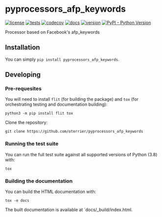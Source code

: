 # pyprocessors_afp_keywords

[![license](https://img.shields.io/github/license/oterrier/pyprocessors_afp_keywords)](https://github.com/oterrier/pyprocessors_afp_keywords/blob/master/LICENSE)
[![tests](https://github.com/oterrier/pyprocessors_afp_keywords/workflows/tests/badge.svg)](https://github.com/oterrier/pyprocessors_afp_keywords/actions?query=workflow%3Atests)
[![codecov](https://img.shields.io/codecov/c/github/oterrier/pyprocessors_afp_keywords)](https://codecov.io/gh/oterrier/pyprocessors_afp_keywords)
[![docs](https://img.shields.io/readthedocs/pyprocessors_afp_keywords)](https://pyprocessors_afp_keywords.readthedocs.io)
[![version](https://img.shields.io/pypi/v/pyprocessors_afp_keywords)](https://pypi.org/project/pyprocessors_afp_keywords/)
[![PyPI - Python Version](https://img.shields.io/pypi/pyversions/pyprocessors_afp_keywords)](https://pypi.org/project/pyprocessors_afp_keywords/)

Processor based on Facebook's afp_keywords

## Installation

You can simply `pip install pyprocessors_afp_keywords`.

## Developing

### Pre-requesites

You will need to install `flit` (for building the package) and `tox` (for orchestrating testing and documentation building):

```
python3 -m pip install flit tox
```

Clone the repository:

```
git clone https://github.com/oterrier/pyprocessors_afp_keywords
```

### Running the test suite

You can run the full test suite against all supported versions of Python (3.8) with:

```
tox
```

### Building the documentation

You can build the HTML documentation with:

```
tox -e docs
```

The built documentation is available at `docs/_build/index.html.
